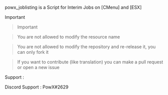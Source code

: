 powx_joblisting is a Script for Interim Jobs on [CMenu] and [ESX]

Important

> Important

> You are not allowed to modify the resource name

> You are not allowed to modify the repository and re-release it, you can only fork it

> If you want to contribute (like translation) you can make a pull request or open a new issue


Support :

Discord Support : PowX#2629
